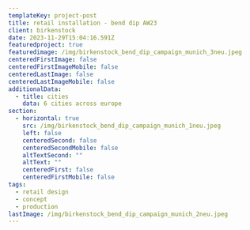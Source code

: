 ```yaml
---
templateKey: project-post
title: retail installation - bend dip AW23
client: birkenstock
date: 2023-11-29T15:04:16.591Z
featuredproject: true
featuredimage: /img/birkenstock_bend_dip_campaign_munich_3neu.jpeg
centeredFirstImage: false
centeredFirstImageMobile: false
centeredLastImage: false
centeredLastImageMobile: false
additionalData:
  - title: cities
    data: 6 cities across europe
section:
  - horizontal: true
    src: /img/birkenstock_bend_dip_campaign_munich_1neu.jpeg
    left: false
    centeredSecond: false
    centeredSecondMobile: false
    altTextSecond: ""
    altText: ""
    centeredFirst: false
    centeredFirstMobile: false
tags:
  - retail design
  - concept
  - production
lastImage: /img/birkenstock_bend_dip_campaign_munich_2neu.jpeg
---
```

